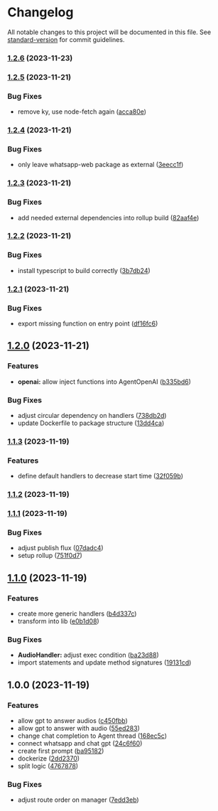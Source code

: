 # Changelog

All notable changes to this project will be documented in this file. See [standard-version](https://github.com/conventional-changelog/standard-version) for commit guidelines.

### [1.2.6](https://github.com/gabrielh-silvestre/s1-agents/compare/v1.2.5...v1.2.6) (2023-11-23)

### [1.2.5](https://github.com/gabrielh-silvestre/s1-agents/compare/v1.2.4...v1.2.5) (2023-11-21)


### Bug Fixes

* remove ky, use node-fetch again ([acca80e](https://github.com/gabrielh-silvestre/s1-agents/commit/acca80ecbea5474c3ca2861a199bb734a5b05170))

### [1.2.4](https://github.com/gabrielh-silvestre/s1-agents/compare/v1.2.3...v1.2.4) (2023-11-21)


### Bug Fixes

* only leave whatsapp-web package as external ([3eecc1f](https://github.com/gabrielh-silvestre/s1-agents/commit/3eecc1f14ddc488304ac3f42f0f70e22567cb939))

### [1.2.3](https://github.com/gabrielh-silvestre/s1-agents/compare/v1.2.2...v1.2.3) (2023-11-21)


### Bug Fixes

* add needed external dependencies into rollup build ([82aaf4e](https://github.com/gabrielh-silvestre/s1-agents/commit/82aaf4e0331d7348d7278cf8ca3ef1e135b1c53b))

### [1.2.2](https://github.com/gabrielh-silvestre/s1-agents/compare/v1.2.1...v1.2.2) (2023-11-21)


### Bug Fixes

* install typescript to build correctly ([3b7db24](https://github.com/gabrielh-silvestre/s1-agents/commit/3b7db2438a1bf01577b7233776e1b60b4da94bfa))

### [1.2.1](https://github.com/gabrielh-silvestre/s1-agents/compare/v1.2.0...v1.2.1) (2023-11-21)


### Bug Fixes

* export missing function on entry point ([df16fc6](https://github.com/gabrielh-silvestre/s1-agents/commit/df16fc64502b73b73cb29581ede03fb2945a5fb6))

## [1.2.0](https://github.com/gabrielh-silvestre/s1-agents/compare/v1.1.3...v1.2.0) (2023-11-21)


### Features

* **openai:** allow inject functions into AgentOpenAI ([b335bd6](https://github.com/gabrielh-silvestre/s1-agents/commit/b335bd68a38369ee480bacc6aa590b650769194a))


### Bug Fixes

* adjust circular dependency on handlers ([738db2d](https://github.com/gabrielh-silvestre/s1-agents/commit/738db2da3cfb67ef2abcb6b24e3d38c1e4dc6d0f))
* update Dockerfile to package structure ([13dd4ca](https://github.com/gabrielh-silvestre/s1-agents/commit/13dd4cab7a3d601eb0df79bbe374b2872cef46c7))

### [1.1.3](https://github.com/gabrielh-silvestre/s1-agents/compare/v1.1.2...v1.1.3) (2023-11-19)


### Features

* define default handlers to decrease start time ([32f059b](https://github.com/gabrielh-silvestre/s1-agents/commit/32f059bf2e61c272895eab5eeca8abd892bc12fe))

### [1.1.2](https://github.com/gabrielh-silvestre/s1-agents/compare/v1.1.1...v1.1.2) (2023-11-19)

### [1.1.1](https://github.com/gabrielh-silvestre/s1-agents/compare/v1.1.0...v1.1.1) (2023-11-19)


### Bug Fixes

* adjust publish flux ([07dadc4](https://github.com/gabrielh-silvestre/s1-agents/commit/07dadc4427b0f9e35b3a4698e0d2ca8717612d87))
* setup rollup ([751f0d7](https://github.com/gabrielh-silvestre/s1-agents/commit/751f0d72dd53e8abc69b6a37d0936fdb47c2f619))

## [1.1.0](https://github.com/gabrielh-silvestre/s1-agents/compare/v1.0.0...v1.1.0) (2023-11-19)


### Features

* create more generic handlers ([b4d337c](https://github.com/gabrielh-silvestre/s1-agents/commit/b4d337c6661bef53c53e64f1bf7202497b036b41))
* transform into lib ([e0b1d08](https://github.com/gabrielh-silvestre/s1-agents/commit/e0b1d0816cc91e8f9cc3c8ed053b010f3c3ec96e))


### Bug Fixes

* **AudioHandler:** adjust exec condition ([ba23d88](https://github.com/gabrielh-silvestre/s1-agents/commit/ba23d88b61f70a4dac0fd3b9442d6d94e6f71824))
* import statements and update method signatures ([19131cd](https://github.com/gabrielh-silvestre/s1-agents/commit/19131cd4f20a185b254f996e37dabfa1aad37040))

## 1.0.0 (2023-11-19)


### Features

* allow gpt to answer audios ([c450fbb](https://github.com/gabrielh-silvestre/s1-agents/commit/c450fbb44b1737692e91cd1bd8149eedcd7137c8))
* allow gpt to answer with audio ([55ed283](https://github.com/gabrielh-silvestre/s1-agents/commit/55ed283eac071f6b523b1519089fec41b271c48a))
* change chat completion to Agent thread ([168ec5c](https://github.com/gabrielh-silvestre/s1-agents/commit/168ec5c62619ca04ed61454b3098cb014d8cd158))
* connect whatsapp and chat gpt ([24c6f60](https://github.com/gabrielh-silvestre/s1-agents/commit/24c6f602d0a23d437e6b9bbeb4cb591160d66af5))
* create first prompt ([ba95182](https://github.com/gabrielh-silvestre/s1-agents/commit/ba95182b3844e98860138db3d8eeb392463d7ee7))
* dockerize ([2dd2370](https://github.com/gabrielh-silvestre/s1-agents/commit/2dd237094cba40a4b6980503a682be131705ebad))
* split logic ([4767878](https://github.com/gabrielh-silvestre/s1-agents/commit/47678789e4db41f14b18dad537f9a4d538911e15))


### Bug Fixes

* adjust route order on manager ([7edd3eb](https://github.com/gabrielh-silvestre/s1-agents/commit/7edd3eb67490b9981f6fe1320887a447242b4cf2))
